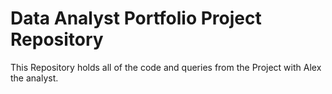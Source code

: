 # Data Analyst Portfolio Project Repository

This Repository holds all of the code and queries from the Project with Alex the analyst.
